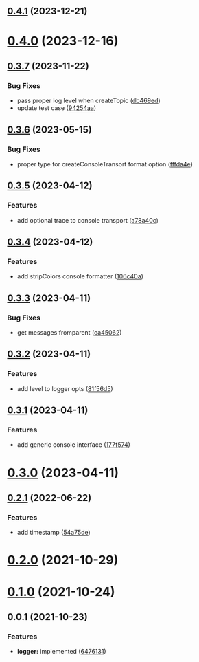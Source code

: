 ## [0.4.1](https://github.com/prostojs/logger/compare/v0.4.0...v0.4.1) (2023-12-21)



# [0.4.0](https://github.com/prostojs/logger/compare/v0.3.7...v0.4.0) (2023-12-16)



## [0.3.7](https://github.com/prostojs/logger/compare/v0.3.6...v0.3.7) (2023-11-22)


### Bug Fixes

* pass proper log level when createTopic ([db469ed](https://github.com/prostojs/logger/commit/db469ed404f512fcfa194cdb173a5ed5b7fb058f))
* update test case ([94254aa](https://github.com/prostojs/logger/commit/94254aaadba08292686e8aee4af471842490668f))



## [0.3.6](https://github.com/prostojs/logger/compare/v0.3.5...v0.3.6) (2023-05-15)


### Bug Fixes

* proper type for createConsoleTransort format option ([fffda4e](https://github.com/prostojs/logger/commit/fffda4e8b4576d0b683464b9675b9f527df8e07e))



## [0.3.5](https://github.com/prostojs/logger/compare/v0.3.4...v0.3.5) (2023-04-12)


### Features

* add optional trace to console transport ([a78a40c](https://github.com/prostojs/logger/commit/a78a40c16320af588c273e986c5f1de6c7c8b205))



## [0.3.4](https://github.com/prostojs/logger/compare/v0.3.3...v0.3.4) (2023-04-12)


### Features

* add stripColors console formatter ([106c40a](https://github.com/prostojs/logger/commit/106c40a1c7e98661f2214648f46e10d3bb79b149))



## [0.3.3](https://github.com/prostojs/logger/compare/v0.3.2...v0.3.3) (2023-04-11)


### Bug Fixes

* get messages fromparent ([ca45062](https://github.com/prostojs/logger/commit/ca45062fd6e27478d4364d67e9382e7183152d99))



## [0.3.2](https://github.com/prostojs/logger/compare/v0.3.1...v0.3.2) (2023-04-11)


### Features

* add level to logger opts ([81f56d5](https://github.com/prostojs/logger/commit/81f56d52a1536f090f50a21467a10884ad1881ce))



## [0.3.1](https://github.com/prostojs/logger/compare/v0.3.0...v0.3.1) (2023-04-11)


### Features

* add generic console interface ([177f574](https://github.com/prostojs/logger/commit/177f574040bff6a20708b6306dddec8f0eac3b56))



# [0.3.0](https://github.com/prostojs/logger/compare/v0.2.1...v0.3.0) (2023-04-11)



## [0.2.1](https://github.com/prostojs/logger/compare/v0.2.0...v0.2.1) (2022-06-22)


### Features

* add timestamp ([54a75de](https://github.com/prostojs/logger/commit/54a75de817b4fb4d96f784351a46aa3961bb2253))



# [0.2.0](https://github.com/prostojs/logger/compare/v0.1.0...v0.2.0) (2021-10-29)



# [0.1.0](https://github.com/prostojs/logger/compare/v0.0.1...v0.1.0) (2021-10-24)



## 0.0.1 (2021-10-23)


### Features

* **logger:** implemented ([6476131](https://github.com/prostojs/logger/commit/6476131a8e207b99f77b9ca29140e473f5e443ae))



